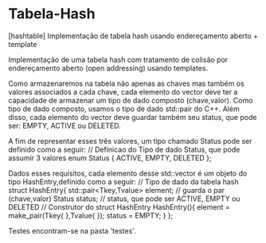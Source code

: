 # Tabela-Hash
[hashtable] Implementação de tabela hash usando endereçamento aberto + template

Implementação de uma tabela hash com tratamento de colisão por endereçamento aberto (open addressing) usando templates.

Como armazenaremos na tabela não apenas as chaves mas também os valores associados a cada chave, cada elemento
do vector deve ter a capacidade de armazenar um tipo de dado composto (chave,valor). Como tipo de dado composto,
usamos o tipo de dado std::pair do C++. Além disso, cada elemento do vector deve guardar também seu status, que pode ser: EMPTY,  ACTIVE ou DELETED. 

A fim de representar esses três valores, um tipo chamado Status pode ser definido como a seguir: 
// Definicao do Tipo de dado Status, que pode assumir 3 valores
enum Status { ACTIVE, EMPTY, DELETED };

Dados esses requisitos, cada elemento desse std::vector é um objeto do tipo HashEntry,definido como a seguir:
// Tipo de dado da tabela hash
struct HashEntry{
    std::pair<Tkey,Tvalue> element; // guarda o par (chave,valor)
    Status status; // status, que pode ser ACTIVE, EMPTY ou DELETED
    // Construtor do struct HashEntry
    HashEntry(){
        element = make_pair(Tkey{ },Tvalue{ });
        status = EMPTY;
    }
};

Testes encontram-se na pasta 'testes'.
